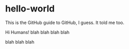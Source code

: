 # hello-world
This is the GitHub guide to GitHub, I guess. It told me too.

Hi Humans!
blah blah blah blah

blah blah
 blah
 
